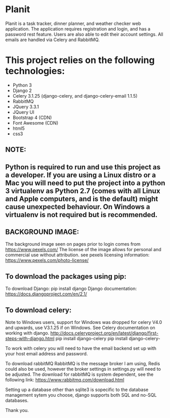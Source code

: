 Planit
=================================================
Planit is a task tracker, dinner planner, and weather checker web application.
The application requires registration and login, and has a password rest feature.
Users are also able to edit their account settings.
All emails are handled via Celery and RabbitMQ.

This project relies on the following technologies:
==================================================
* Python 3
* Django 2
* Celery 3.1.25 (django-celery, and django-celery-email 1.1.5)
* RabbitMQ
* JQuery 3.3.1
* JQuery UI
* Bootstrap 4 (CDN)
* Font Awesome (CDN)
* html5
* css3

NOTE:
---------------------------------------------------------------------------------------------------------------------
Python is required to run and use this project as a developer.
If you are using a Linux distro or a Mac you will need to put the project into a python 3 virtualenv as Python 2.7 (comes with all Linux and Apple computers, and is the default) might cause unexpected behaviour.
On Windows a virtualenv is not required but is recommended.
---------------------------------------------------------------------------------------------------------------------
BACKGROUND IMAGE:
------------------
The background image seen on pages prior to login comes from https://www.pexels.com/
The license of the image allows for personal and commercial use without attribution.
see pexels licensing information: https://www.pexels.com/photo-license/

To download the packages using pip:
-----------------------------------
To download Django:
pip install django
Django documentation: https://docs.djangoproject.com/en/2.1/

To download celery:
--------------------
Note to Windows users, support for Windows was dropped for celery V4.0 and upwards, use V3.1.25 if on Windows.
See Celery documentation on working with django. http://docs.celeryproject.org/en/latest/django/first-steps-with-django.html
pip install django-celery
pip install django-celery-

To work with celery you will need to have the email backend set up with your host email address and password.

To download rabbitMQ
RabbitMQ is the message broker I am using, Redis could also be used, however the broker settings in settings.py will need to be adjusted.
The download for rabbitMQ is system dependent, see the following link: https://www.rabbitmq.com/download.html

Setting up a database other than sqlite3 is sopecific to the database management sytem you choose, 
django supports both SQL and no-SQL databases.

Thank you.
